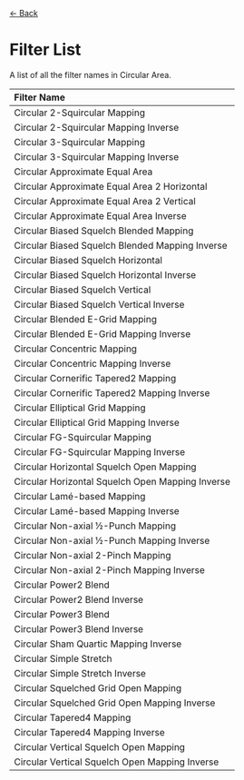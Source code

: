 [<- Back](https://github.com/Kuuuube/Circular_Area/blob/main/wiki/circular_control_panel.md#circular-control-panel)

# Filter List

A list of all the filter names in Circular Area.

| Filter Name                                      |
| :----------------------------------------------- |
| Circular 2-Squircular Mapping                    |
| Circular 2-Squircular Mapping Inverse            |
| Circular 3-Squircular Mapping                    |
| Circular 3-Squircular Mapping Inverse            |
| Circular Approximate Equal Area                  |
| Circular Approximate Equal Area 2 Horizontal     |
| Circular Approximate Equal Area 2 Vertical       |
| Circular Approximate Equal Area Inverse          |
| Circular Biased Squelch Blended Mapping          |
| Circular Biased Squelch Blended Mapping Inverse  |
| Circular Biased Squelch Horizontal               |
| Circular Biased Squelch Horizontal Inverse       |
| Circular Biased Squelch Vertical                 |
| Circular Biased Squelch Vertical Inverse         |
| Circular Blended E-Grid Mapping                  |
| Circular Blended E-Grid Mapping Inverse          |
| Circular Concentric Mapping                      |
| Circular Concentric Mapping Inverse              |
| Circular Cornerific Tapered2 Mapping             |
| Circular Cornerific Tapered2 Mapping Inverse     |
| Circular Elliptical Grid Mapping                 |
| Circular Elliptical Grid Mapping Inverse         |
| Circular FG-Squircular Mapping                   |
| Circular FG-Squircular Mapping Inverse           |
| Circular Horizontal Squelch Open Mapping         |
| Circular Horizontal Squelch Open Mapping Inverse |
| Circular Lamé-based Mapping                      |
| Circular Lamé-based Mapping Inverse              |
| Circular Non-axial ½-Punch Mapping               |
| Circular Non-axial ½-Punch Mapping Inverse       |
| Circular Non-axial 2-Pinch Mapping               |
| Circular Non-axial 2-Pinch Mapping Inverse       |
| Circular Power2 Blend                            |
| Circular Power2 Blend Inverse                    |
| Circular Power3 Blend                            |
| Circular Power3 Blend Inverse                    |
| Circular Sham Quartic Mapping Inverse            |
| Circular Simple Stretch                          |
| Circular Simple Stretch Inverse                  |
| Circular Squelched Grid Open Mapping             |
| Circular Squelched Grid Open Mapping Inverse     |
| Circular Tapered4 Mapping                        |
| Circular Tapered4 Mapping Inverse                |
| Circular Vertical Squelch Open Mapping           |
| Circular Vertical Squelch Open Mapping Inverse   |
